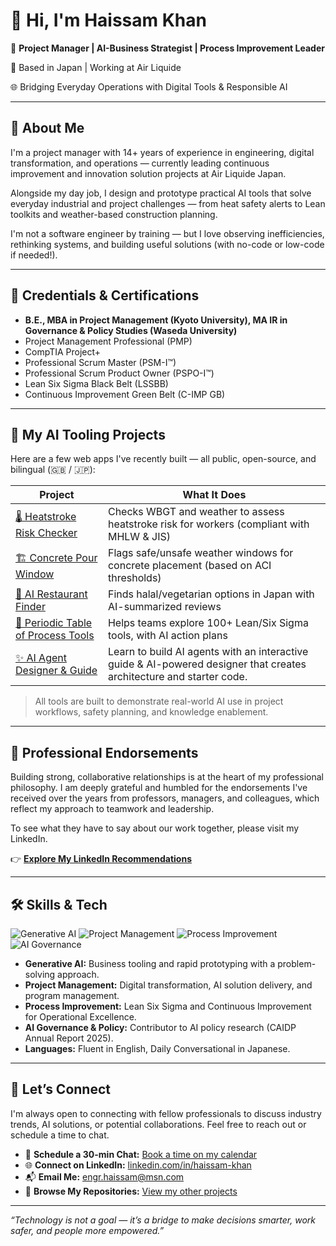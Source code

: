 # 👋 Hi, I'm Haissam Khan

🎯 **Project Manager | AI-Business Strategist | Process Improvement Leader**

📍 Based in Japan | Working at Air Liquide  

🌐 Bridging Everyday Operations with Digital Tools & Responsible AI

---

## 🧠 About Me

I'm a project manager with 14+ years of experience in engineering, digital transformation, and operations — currently leading continuous improvement and innovation solution projects at Air Liquide Japan.

Alongside my day job, I design and prototype practical AI tools that solve everyday industrial and project challenges — from heat safety alerts to Lean toolkits and weather-based construction planning.

I'm not a software engineer by training — but I love observing inefficiencies, rethinking systems, and building useful solutions (with no-code or low-code if needed!).

---

## 📜 Credentials & Certifications

-   **B.E., MBA in Project Management (Kyoto University), MA IR in Governance & Policy Studies (Waseda University)**
-   Project Management Professional (PMP)
-   CompTIA Project+
-   Professional Scrum Master (PSM-I™)
-   Professional Scrum Product Owner (PSPO-I™)
-   Lean Six Sigma Black Belt (LSSBB)
-   Continuous Improvement Green Belt (C-IMP GB)

---

## 🚀 My AI Tooling Projects

Here are a few web apps I've recently built — all public, open-source, and bilingual (🇬🇧 / 🇯🇵):

| Project | What It Does |
|--------|---------------|
| [🌡️ Heatstroke Risk Checker](https://khanhaissam.github.io/heatstroke-risk-checker/) | Checks WBGT and weather to assess heatstroke risk for workers (compliant with MHLW & JIS) |
| [🏗️ Concrete Pour Window](https://khanhaissam.github.io/concrete-pour-weather-window/) | Flags safe/unsafe weather windows for concrete placement (based on ACI thresholds) |
| [🍱 AI Restaurant Finder](https://khanhaissam.github.io/live-restaurant-finder/) | Finds halal/vegetarian options in Japan with AI-summarized reviews |
| [🧪 Periodic Table of Process Tools](https://khanhaissam.github.io/process-tools-periodic-table/) | Helps teams explore 100+ Lean/Six Sigma tools, with AI action plans |
| [✨ AI Agent Designer & Guide](https://khanhaissam.github.io/guide-to-building-agents/) | Learn to build AI agents with an interactive guide & AI-powered designer that creates architecture and starter code. |

> All tools are built to demonstrate real-world AI use in project workflows, safety planning, and knowledge enablement.

---

## 🤝 Professional Endorsements

Building strong, collaborative relationships is at the heart of my professional philosophy. I am deeply grateful and humbled for the endorsements I've received over the years from professors, managers, and colleagues, which reflect my approach to teamwork and leadership.

To see what they have to say about our work together, please visit my LinkedIn.

👉 **[Explore My LinkedIn Recommendations](https://khanhaissam.github.io/recommendations/)**

---

## 🛠️ Skills & Tech

![Generative AI](https://img.shields.io/badge/Generative_AI-Gemini_&_GPT-blue?style=for-the-badge&logo=google-gemini)
![Project Management](https://img.shields.io/badge/Project_Management-PMP_&_Agile-green?style=for-the-badge&logo=pmi)
![Process Improvement](https://img.shields.io/badge/Process_Improvement-Lean_Six_Sigma-purple?style=for-the-badge)
![AI Governance](https://img.shields.io/badge/AI_Governance-Policy_&_Ethics-lightgrey?style=for-the-badge)

- **Generative AI:** Business tooling and rapid prototyping with a problem-solving approach.
- **Project Management:** Digital transformation, AI solution delivery, and program management.
- **Process Improvement:** Lean Six Sigma and Continuous Improvement for Operational Excellence.
- **AI Governance & Policy:** Contributor to AI policy research (CAIDP Annual Report 2025).
- **Languages:** Fluent in English, Daily Conversational in Japanese.

---

## 💼 Let’s Connect

I'm always open to connecting with fellow professionals to discuss industry trends, AI solutions, or potential collaborations. Feel free to reach out or schedule a time to chat.

- 📅 **Schedule a 30-min Chat:** [Book a time on my calendar](https://calendar.app.google/gEnaxhCPRvcbr5MZA)
- 🌐 **Connect on LinkedIn:** [linkedin.com/in/haissam-khan](https://www.linkedin.com/in/haissam-khan/)
- 📬 **Email Me:** [engr.haissam@msn.com](mailto:engr.haissam@msn.com)
- 📂 **Browse My Repositories:** [View my other projects](https://github.com/khanhaissam?tab=repositories)

---

_“Technology is not a goal — it’s a bridge to make decisions smarter, work safer, and people more empowered.”_
